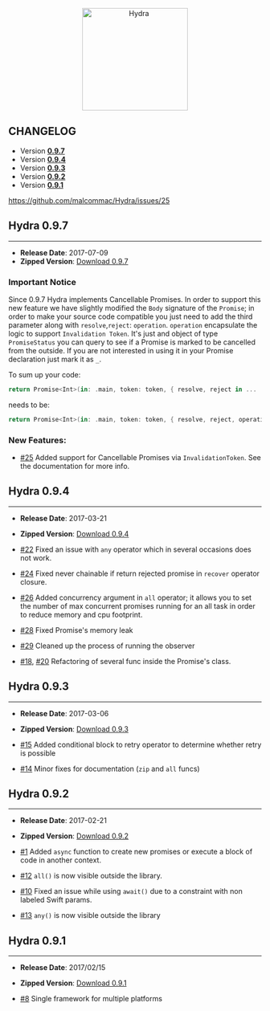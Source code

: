 <p align="center" >
  <img src="https://raw.githubusercontent.com/malcommac/Hydra/develop/hydra-logo.png" width=210px height=204px alt="Hydra" title="Hydra">
</p>

## CHANGELOG

* Version **[0.9.7](#097)**
* Version **[0.9.4](#094)**
* Version **[0.9.3](#093)**
* Version **[0.9.2](#092)**
* Version **[0.9.1](#091)**


https://github.com/malcommac/Hydra/issues/25

<a name="097" />

## Hydra 0.9.7
---
- **Release Date**: 2017-07-09
- **Zipped Version**: [Download 0.9.7](https://github.com/malcommac/Hydra/releases/tag/0.9.7)

### Important Notice

Since 0.9.7 Hydra implements Cancellable Promises. In order to support this new feature we have slightly modified the `Body` signature of the `Promise`; in order to make your source code compatible you just need to add the third parameter along with `resolve`,`reject`: `operation`.
`operation` encapsulate the logic to support `Invalidation Token`. It's just and object of type `PromiseStatus` you can query to see if a Promise is marked to be cancelled from the outside.
If you are not interested in using it in your Promise declaration just mark it as `_`.


To sum up your code:

```swift
return Promise<Int>(in: .main, token: token, { resolve, reject in ...
```

needs to be:

```swift
return Promise<Int>(in: .main, token: token, { resolve, reject, operation in // or resolve, reject, _
```

### New Features:

- [#25](https://github.com/malcommac/Hydra/pull/25) Added support for Cancellable Promises via `InvalidationToken`. See the documentation for more info.

<a name="094" />

## Hydra 0.9.4
---
- **Release Date**: 2017-03-21
- **Zipped Version**: [Download 0.9.4](https://github.com/malcommac/Hydra/releases/tag/0.9.4)

- [#22](https://github.com/malcommac/Hydra/pull/22) Fixed an issue with `any` operator which in several occasions does not work.
- [#24](https://github.com/malcommac/Hydra/pull/24) Fixed never chainable if return rejected promise in `recover` operator closure.
- [#26](https://github.com/malcommac/Hydra/pull/26) Added concurrency argument in `all` operator; it allows you to set the number of max concurrent promises running for an all task in order to reduce memory and cpu footprint.
- [#28](https://github.com/malcommac/Hydra/pull/28) Fixed Promise's memory leak
- [#29](https://github.com/malcommac/Hydra/pull/29) Cleaned up the process of running the observer
- [#18](https://github.com/malcommac/Hydra/pull/18), [#20](https://github.com/malcommac/Hydra/pull/20) Refactoring of several func inside the Promise's class.


<a name="093" />

## Hydra 0.9.3
---
- **Release Date**: 2017-03-06
- **Zipped Version**: [Download 0.9.3](https://github.com/malcommac/Hydra/releases/tag/0.9.3)

- [#15](https://github.com/malcommac/Hydra/pull/15) Added conditional block to retry operator to determine whether retry is possible
- [#14](https://github.com/malcommac/Hydra/pull/14) Minor fixes for documentation (`zip` and `all` funcs)

<a name="092" />

## Hydra 0.9.2
---
- **Release Date**: 2017-02-21
- **Zipped Version**: [Download 0.9.2](https://github.com/malcommac/Hydra/releases/tag/0.9.2)

- [#1](https://github.com/malcommac/Hydra/pull/1) Added `async` function to create new promises or execute a block of code in another context.
- [#12](https://github.com/malcommac/Hydra/pull/12) `all()` is now visible outside the library.
- [#10](https://github.com/malcommac/Hydra/pull/10) Fixed an issue while using `await()` due to a constraint with non labeled Swift params.
- [#13](https://github.com/malcommac/Hydra/pull/13) `any()` is now visible outside the library

<a name="091" />

## Hydra 0.9.1
---
- **Release Date**: 2017/02/15
- **Zipped Version**: [Download 0.9.1](https://github.com/malcommac/Hydra/releases/tag/0.9.1)

- [#8](https://github.com/malcommac/Hydra/pull/8) Single framework for multiple platforms
